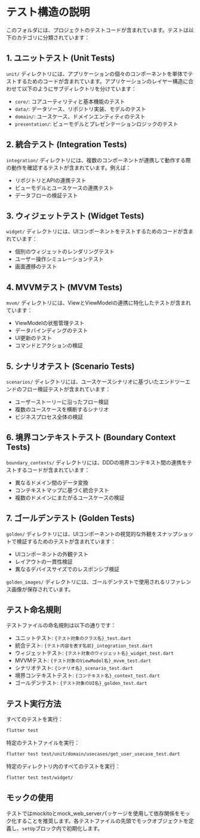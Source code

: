 # テスト構造の説明

このフォルダには、プロジェクトのテストコードが含まれています。テストは以下のカテゴリに分類されています：

## 1. ユニットテスト (Unit Tests)

`unit/` ディレクトリには、アプリケーションの個々のコンポーネントを単体でテストするためのコードが含まれています。アプリケーションのレイヤー構造に合わせて以下のようにサブディレクトリを分けています：

- `core/`: コアユーティリティと基本機能のテスト
- `data/`: データソース、リポジトリ実装、モデルのテスト
- `domain/`: ユースケース、ドメインエンティティのテスト
- `presentation/`: ビューモデルとプレゼンテーションロジックのテスト

## 2. 統合テスト (Integration Tests)

`integration/` ディレクトリには、複数のコンポーネントが連携して動作する際の動作を確認するテストが含まれています。例えば：

- リポジトリとAPIの連携テスト
- ビューモデルとユースケースの連携テスト
- データフローの検証テスト

## 3. ウィジェットテスト (Widget Tests)

`widget/` ディレクトリには、UIコンポーネントをテストするためのコードが含まれています：

- 個別のウィジェットのレンダリングテスト
- ユーザー操作シミュレーションテスト
- 画面遷移のテスト

## 4. MVVMテスト (MVVM Tests)

`mvvm/` ディレクトリには、ViewとViewModelの連携に特化したテストが含まれています：

- ViewModelの状態管理テスト
- データバインディングのテスト
- UI更新のテスト
- コマンドとアクションの検証

## 5. シナリオテスト (Scenario Tests)

`scenarios/` ディレクトリには、ユースケースシナリオに基づいたエンドツーエンドのフロー検証テストが含まれています：

- ユーザーストーリーに沿ったフロー検証
- 複数のユースケースを横断するシナリオ
- ビジネスプロセス全体の検証

## 6. 境界コンテキストテスト (Boundary Context Tests)

`boundary_contexts/` ディレクトリには、DDDの境界コンテキスト間の連携をテストするコードが含まれています：

- 異なるドメイン間のデータ変換
- コンテキストマップに基づく統合テスト
- 複数のドメインにまたがるユースケースの検証

## 7. ゴールデンテスト (Golden Tests)

`golden/` ディレクトリには、UIコンポーネントの視覚的な外観をスナップショットで検証するためのテストが含まれています：

- UIコンポーネントの外観テスト
- レイアウトの一貫性検証
- 異なるデバイスサイズでのレスポンシブ検証

`golden_images/` ディレクトリには、ゴールデンテストで使用されるリファレンス画像が保存されています。

## テスト命名規則

テストファイルの命名規則は以下の通りです：

- ユニットテスト: `{テスト対象のクラス名}_test.dart`
- 統合テスト: `{テスト内容を表す名前}_integration_test.dart`
- ウィジェットテスト: `{テスト対象のウィジェット名}_widget_test.dart`
- MVVMテスト: `{テスト対象のViewModel名}_mvvm_test.dart`
- シナリオテスト: `{シナリオ名}_scenario_test.dart`
- 境界コンテキストテスト: `{コンテキスト名}_context_test.dart`
- ゴールデンテスト: `{テスト対象のUI名}_golden_test.dart`

## テスト実行方法

すべてのテストを実行：

```bash
flutter test
```

特定のテストファイルを実行：

```bash
flutter test test/unit/domain/usecases/get_user_usecase_test.dart
```

特定のディレクトリ内のすべてのテストを実行：

```bash
flutter test test/widget/
```

## モックの使用

テストではmockitoとmock_web_serverパッケージを使用して依存関係をモック化することを推奨します。各テストファイルの先頭でモックオブジェクトを定義し、`setUp`ブロック内で初期化します。 